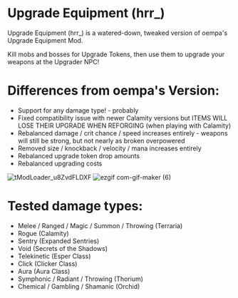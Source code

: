 # Upgrade Equipment (hrr\_)

Upgrade Equipment (hrr_) is a watered-down, tweaked version of oempa's Upgrade Equipment Mod.

Kill mobs and bosses for Upgrade Tokens, then use them to upgrade your weapons at the Upgrader NPC!

# Differences from oempa's Version:
- Support for any damage type! - probably
- Fixed compatibility issue with newer Calamity versions but ITEMS WILL LOSE THEIR UPGRADE WHEN REFORGING (when playing with Calamity)
- Rebalanced damage / crit chance / speed increases entirely - weapons will still be strong, but not nearly as broken overpowered
- Removed size / knockback / velocity / mana increases entirely
- Rebalanced upgrade token drop amounts
- Rebalanced upgrading costs

![tModLoader_u8ZvdFLDXF](https://user-images.githubusercontent.com/4664921/159839712-4cbb6fb9-0e57-41d0-813d-4e16ad3d8946.gif)
![ezgif com-gif-maker (6)](https://user-images.githubusercontent.com/4664921/159982099-54af31b7-b8be-42c2-99f3-dd3f1aa5fe6a.gif)

# Tested damage types: 
- Melee / Ranged / Magic / Summon / Throwing (Terraria)
- Rogue (Calamity)
- Sentry (Expanded Sentries)
- Void (Secrets of the Shadows)
- Telekinetic (Esper Class)
- Click (Clicker Class)
- Aura (Aura Class)
- Symphonic / Radiant / Throwing (Thorium)
- Chemical / Gambling / Shamanic (Orchid)
